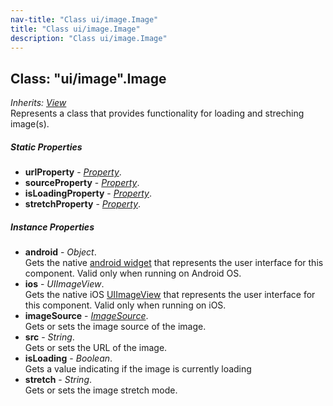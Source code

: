 ```yaml
---
nav-title: "Class ui/image.Image"
title: "Class ui/image.Image"
description: "Class ui/image.Image"
---
```

## Class: "ui/image".Image  
_Inherits:_ [_View_](../../ui/core/view/View.md)  
Represents a class that provides functionality for loading and streching image(s).

##### Static Properties
 - **urlProperty** - [_Property_](../../ui/core/dependency-observable/Property.md).
 - **sourceProperty** - [_Property_](../../ui/core/dependency-observable/Property.md).
 - **isLoadingProperty** - [_Property_](../../ui/core/dependency-observable/Property.md).
 - **stretchProperty** - [_Property_](../../ui/core/dependency-observable/Property.md).

##### Instance Properties
 - **android** - _Object_.    
  Gets the native [android widget](http://developer.android.com/reference/android/widget/ImageView.html) that represents the user interface for this component. Valid only when running on Android OS.
 - **ios** - _UIImageView_.    
  Gets the native iOS [UIImageView](https://developer.apple.com/library/ios/documentation/UIKit/Reference/UIImageView_Class/) that represents the user interface for this component. Valid only when running on iOS.
 - **imageSource** - [_ImageSource_](../../image-source/ImageSource.md).    
  Gets or sets the image source of the image.
 - **src** - _String_.    
  Gets or sets the URL of the image.
 - **isLoading** - _Boolean_.    
  Gets a value indicating if the image is currently loading
 - **stretch** - _String_.    
  Gets or sets the image stretch mode.